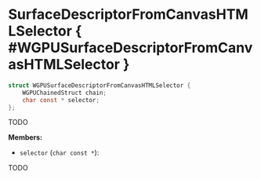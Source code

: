 

# SurfaceDescriptorFromCanvasHTMLSelector { #WGPUSurfaceDescriptorFromCanvasHTMLSelector }

```C
struct WGPUSurfaceDescriptorFromCanvasHTMLSelector {
    WGPUChainedStruct chain;
    char const * selector;
};
```


TODO


**Members:**


 - `selector` (`char const *`):


TODO




